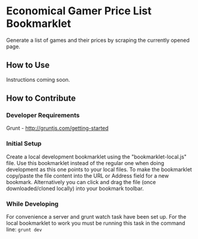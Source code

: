 # Economical Gamer Price List Bookmarklet

Generate a list of games and their prices by scraping the currently opened page.

## How to Use

Instructions coming soon.

## How to Contribute

### Developer Requirements
Grunt - http://gruntjs.com/getting-started

### Initial Setup
Create a local development bookmarklet using the "bookmarklet-local.js" file. Use this bookmarklet instead of the regular one when doing development as this one points to your local files. To make the bookmarklet copy/paste the file content into the URL or Address field for a new bookmark. Alternatively you can click and drag the file (once downloaded/cloned locally) into your bookmark toolbar.

### While Developing
For convenience a server and grunt watch task have been set up. For the local bookmarklet to work you must be running this task in the command line: `grunt dev`